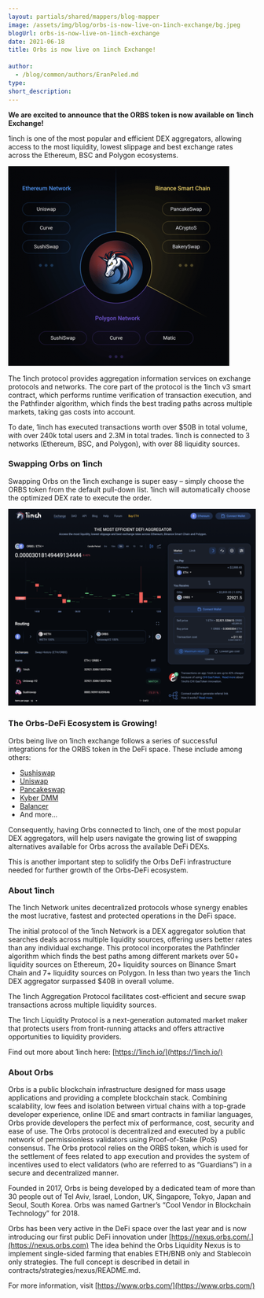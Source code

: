 ```yaml
---
layout: partials/shared/mappers/blog-mapper
image: /assets/img/blog/orbs-is-now-live-on-1inch-exchange/bg.jpeg
blogUrl: orbs-is-now-live-on-1inch-exchange
date: 2021-06-18
title: Orbs is now live on 1inch Exchange!

author:
  - /blog/common/authors/EranPeled.md
type:
short_description:
---
```


**We are excited to announce that the ORBS token is now available on 1inch Exchange!**

1inch is one of the most popular and efficient DEX aggregators, allowing access to the most liquidity, lowest slippage and best exchange rates across the Ethereum, BSC and Polygon ecosystems.

![img](/assets/img/blog/orbs-is-now-live-on-1inch-exchange/img1.png)

The 1inch protocol provides aggregation information services on exchange protocols and networks. The core part of the protocol is the 1inch v3 smart contract, which performs runtime verification of transaction execution, and the Pathfinder algorithm, which finds the best trading paths across multiple markets, taking gas costs into account.

To date, 1inch has executed transactions worth over $50B in total volume, with over 240k total users and 2.3M in total trades. 1inch is connected to 3 networks (Ethereum, BSC, and Polygon), with over 88 liquidity sources.

### Swapping Orbs on 1inch

Swapping Orbs on the 1inch exchange is super easy – simply choose the ORBS token from the default pull-down list. 1inch will automatically choose the optimized DEX rate to execute the order.

![img](/assets/img/blog/orbs-is-now-live-on-1inch-exchange/img2.png)

### The Orbs-DeFi Ecosystem is Growing!

Orbs being live on 1inch exchange follows a series of successful integrations for the ORBS token in the DeFi space. These include among others:

- [Sushiswap](/orbs-is-now-live-on-sushiswap)
- [Uniswap](https://blog.orbsdefi.com/p/orbs-on-uniswap-and-whats-next)
- [Pancakeswap](/orbs-is-now-live-on-pancakeswap)
- [Kyber DMM](/orbs-is-now-live-on-kyber-dmm)
- [Balancer](https://blog.orbsdefi.com/p/how-to-swap-on-balancer)
- And more…

Consequently, having Orbs connected to 1inch, one of the most popular DEX aggregators, will help users navigate the growing list of swapping alternatives available for Orbs across the available DeFi DEXs.

This is another important step to solidify the Orbs DeFi infrastructure needed for further growth of the Orbs-DeFi ecosystem.

### About 1inch

The 1inch Network unites decentralized protocols whose synergy enables the most lucrative, fastest and protected operations in the DeFi space.

The initial protocol of the 1inch Network is a DEX aggregator solution that searches deals across multiple liquidity sources, offering users better rates than any individual exchange. This protocol incorporates the Pathfinder algorithm which finds the best paths among different markets over 50+ liquidity sources on Ethereum, 20+ liquidity sources on Binance Smart Chain and 7+ liquidity sources on Polygon. In less than two years the 1inch DEX aggregator surpassed $40B in overall volume.

The 1inch Aggregation Protocol facilitates cost-efficient and secure swap transactions across multiple liquidity sources.

The 1inch Liquidity Protocol is a next-generation automated market maker that protects users from front-running attacks and offers attractive opportunities to liquidity providers.

Find out more about 1inch here: [https://1inch.io/](https://1inch.io/)

### About Orbs

Orbs is a public blockchain infrastructure designed for mass usage applications and providing a complete blockchain stack. Combining scalability, low fees and isolation between virtual chains with a top-grade developer experience, online IDE and smart contracts in familiar languages, Orbs provide developers the perfect mix of performance, cost, security and ease of use. The Orbs protocol is decentralized and executed by a public network of permissionless validators using Proof-of-Stake (PoS) consensus. The Orbs protocol relies on the ORBS token, which is used for the settlement of fees related to app execution and provides the system of incentives used to elect validators (who are referred to as “Guardians”) in a secure and decentralized manner.

Founded in 2017, Orbs is being developed by a dedicated team of more than 30 people out of Tel Aviv, Israel, London, UK, Singapore, Tokyo, Japan and Seoul, South Korea. Orbs was named Gartner’s “Cool Vendor in Blockchain Technology” for 2018.

Orbs has been very active in the DeFi space over the last year and is now introducing our first public DeFi innovation under [https://nexus.orbs.com/.](https://nexus.orbs.com) The idea behind the Orbs Liquidity Nexus is to implement single-sided farming that enables ETH/BNB only and Stablecoin only strategies. The full concept is described in detail in contracts/strategies/nexus/README.md.

For more information, visit [https://www.orbs.com/](https://www.orbs.com/)
